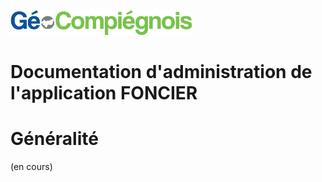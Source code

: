 ![picto](img/Logo_web-GeoCompiegnois.png)

# Documentation d'administration de l'application FONCIER #

# Généralité

(en cours)
